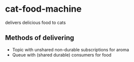 # cat-food-machine
delivers delicious food to cats

## Methods of delivering

* Topic with unshared non-durable subscriptions for aroma
* Queue with (shared durable) consumers for food
